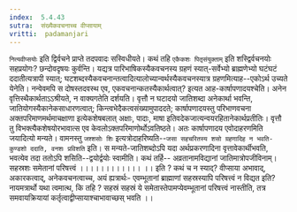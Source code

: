 ```yaml
---
index:  5.4.43
sutra:  संख्यैकवचनाच्च वीप्सायाम्
vritti:  padamanjari
---
```


`नित्यवीप्सयोः` इति द्विर्वचने प्राप्ते तदपवादः सस्विधीयते। कथं तहि `एकैकशः पितृसंयुक्ताम्` इति शस्द्विर्वचनयोः सहप्रयोगः? छन्दोवदृषयः कुर्वन्ति।
	यद्यत्र पारिभाषिकस्यैकवचनस्य ग्रहणं स्यात्-सर्वेभ्यो ब्राह्मणेभ्यो घटंघटं ददातीत्यत्रापी स्यात्; घटशब्दस्यैकवचनान्तत्वादित्यालोच्यान्वर्थस्यैकवचनस्यात्र ग्रहणमित्याह--एकोऽर्थ उच्यते येनेति। नन्वेवमपि स दोषस्तदवस्थ एव, एकवचनान्कतस्यैकार्थत्वात्? इत्यत आह-कार्षापणादयश्चेति। अनेन वृत्तिस्थैकार्थताऽऽश्रीयते, न वाक्यगतेति दर्शयति। वृत्तौ न घटादयो जातिशब्दा अनेकार्था भवन्ति, जातियोगस्यैकानेकसाधारणत्वात्; किन्त्वभेदैकत्वसंख्यामुपाददते; कार्षापणादयस्तु परिभाणवचना अक्तपरिमाणमर्थमाचक्षाणा इत्येकशेषबलात् अक्षाः, पादाः, माषा इतिवदेकजात्यन्वयरहितानेकार्थप्रतीतिः। वृत्तौ तु विभक्त्यैकशेषयोरभावात्स एव केवलोऽक्तपरिमाणोर्थोऽवतिष्ठते। अतः कार्षापणादय एवोदाहरणमिति जयादित्यो मन्यते।
	वामनस्तु `जश्शसोः शिः` इत्यत्रोदाहरिष्यति--`जसा सहचरितस्य शसो ग्रहणादिह न भवति-कुण्डशो ददाति, वनशः प्रविशति` इति। स मन्यते-जातिशब्दोऽपि यदा अर्थप्रकरणादिना वृत्तावेकार्थीभवति, भवत्येव तदा ततोऽपि शसिति--द्वयोर्द्वयोः स्वामीति। कथं तर्हि--
	अव्रतानामविद्यानां जातिमात्रोपजीविनाम्।
	सहस्रशः समेतानां परिषत्त्वं ।।।।।।।।।।।। ।। इति ?
	कथं च न स्याद्? वीप्साया अभावाद्, अकारकत्वाद्, अनेकवचनत्वाच्च, अयं ह्यत्रार्थः- एवम्भूतानां ब्राह्माणां सहस्रस्यापि परिषत्त्वं न विद्यत इति? नायमत्रार्थो यथा त्वमात्थ, कि तहि ? सहस्रं सहस्रं ये समेतास्तेपामप्येवम्भूतानां परिषत्त्वं नास्तीति, तत्र समवायक्रियायां कर्तृत्वाद्वीप्सायाश्चाभावाच्छस् भवति ।।

